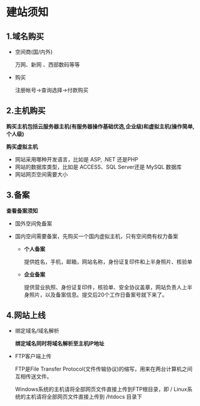 # 建站须知

## 1.域名购买

- 空间商(国/内外)

  万网、新网 、西部数码等等

- 购买

  注册帐号->查询选择->付款购买

  

## 2.主机购买

**购买主机包括云服务器主机(有服务器操作基础优选,企业级)和虚拟主机(操作简单,个人级)**



**购买虚拟主机**

- 网站采用哪种开发语言，比如是 ASP, .NET 还是PHP 
- 网站的数据库类型，比如是 ACCESS、SQL Server还是 MySQL 数据库
- 网站网页空间需要大小



## 3.备案

**查看备案须知**

- 国外空间免备案

- 国内空间需要备案，先购买一个国内虚拟主机，只有空间商有权力备案

  - **个人备案**

    提供姓名，手机，邮箱，网站名称，身份证复印件和上半身照片、核验单

  - **企业备案**

    提供营业执照、身份证复印件，核验单、安全协议盖章，网站负责人上半身照片，以及备案信息。提交后20个工作日备案号就下来了。



## 4.网站上线

- 绑定域名/域名解析

  **绑定域名同时将域名解析至主机IP地址**

- FTP客户端上传

  FTP是File Transfer Protocol(文件传输协议)的缩写，用来在两台计算机之间互相传送文件。

  Windows系统的主机请将全部网页文件直接上传到FTP根目录，即 / 
  Linux系统的主机请将全部网页文件直接上传到 /htdocs 目录下 